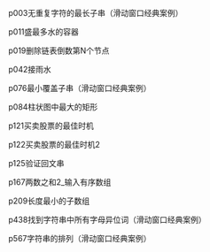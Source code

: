 
p003无重复字符的最长子串（滑动窗口经典案例）

p011盛最多水的容器

p019删除链表倒数第N个节点

p042接雨水

p076最小覆盖子串（滑动窗口经典案例）

p084柱状图中最大的矩形

p121买卖股票的最佳时机

p122买卖股票的最佳时机2

p125验证回文串

p167两数之和2_输入有序数组

p209长度最小的子数组

p438找到字符串中所有字母异位词（滑动窗口经典案例）

p567字符串的排列（滑动窗口经典案例）